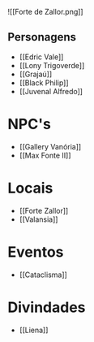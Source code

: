 ![[Forte de Zallor.png]]


## Personagens
- [[Edric Vale]]
- [[Lony Trigoverde]]
- [[Grajaú]]
- [[Black Philip]]
- [[Juvenal Alfredo]]


# NPC's
- [[Gallery Vanória]]
- [[Max Fonte II]]


# Locais
- [[Forte Zallor]]
- [[Valansia]]


# Eventos
- [[Cataclisma]]



# Divindades
- [[Liena]]
